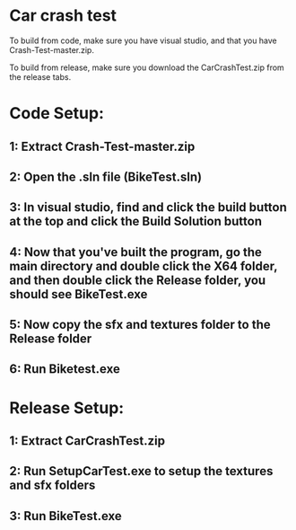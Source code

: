 # Car crash test

To build from code, make sure you have visual studio, and that you have Crash-Test-master.zip.

To build from release, make sure you download the CarCrashTest.zip from the release tabs.

# Code Setup:

  ## 1: Extract Crash-Test-master.zip

  ## 2: Open the .sln file (BikeTest.sln)
  
  ## 3: In visual studio, find and click the build button at the top and click the Build Solution button
  
  ## 4: Now that you've built the program, go the main directory and double click the X64 folder, and then double click the Release folder, you should see BikeTest.exe
  
  ## 5: Now copy the sfx and textures folder to the Release folder
  
  ## 6: Run Biketest.exe

# Release Setup:

  ## 1: Extract CarCrashTest.zip
  
  ## 2: Run SetupCarTest.exe to setup the textures and sfx folders
  
  ## 3: Run BikeTest.exe
